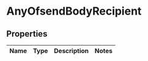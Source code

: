 # AnyOfsendBodyRecipient

## Properties
Name | Type | Description | Notes
------------ | ------------- | ------------- | -------------
